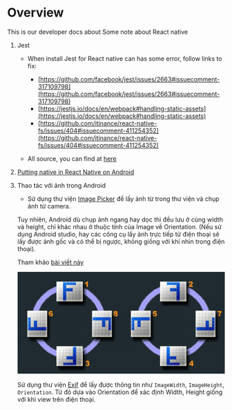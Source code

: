 # Overview
This is our developer docs about Some note about React native

1. Jest
    - When install Jest for React native can has some error, follow links to fix:
        - [https://github.com/facebook/jest/issues/2663#issuecomment-317109798](https://github.com/facebook/jest/issues/2663#issuecomment-317109798)
        - [https://jestjs.io/docs/en/webpack#handling-static-assets](https://jestjs.io/docs/en/webpack#handling-static-assets)
        - [https://github.com/itinance/react-native-fs/issues/404#issuecomment-411254352](https://github.com/itinance/react-native-fs/issues/404#issuecomment-411254352)

    - All source, you can find at [here](https://github.com/FinbertMDS/devdocs/tree/develop/mkdocs/docs/react_native/public)

2. [Putting native in React Native on Android](https://brightinventions.pl/blog/write-native-in-react-native/)

3. Thao tác với ảnh trong Android

    - Sử dụng thư viện [Image Picker](https://github.com/react-native-community/react-native-image-picker) để lấy ảnh từ trong thư viện và chụp ảnh từ camera.
    
    Tuy nhiên, Android dù chụp ảnh ngang hay dọc thì đều lưu ở cùng width và height, chỉ khác nhau ở thuộc tính của Image về Orientation. (Nếu sử dụng Android studio, hay các công cụ lấy ảnh trực tiếp từ điện thoại sẽ lấy được ảnh gốc và có thể bị ngược, không giống với khi nhìn trong điện thoại).

    Tham khảo [bài viết này](https://qiita.com/RichardImaokaJP/items/385beb77eb39243e50a6)
    
    ![](./public/photo_images_orient_flag.gif)



    Sử dụng thư viện [Exif](https://www.npmjs.com/package/react-native-exif) để lấy được thông tin như `ImageWidth`, `ImageHeight`, `Orientation`. Từ đó dựa vào Orientation để xác định Width, Height giống với khi view trên điện thoại.
